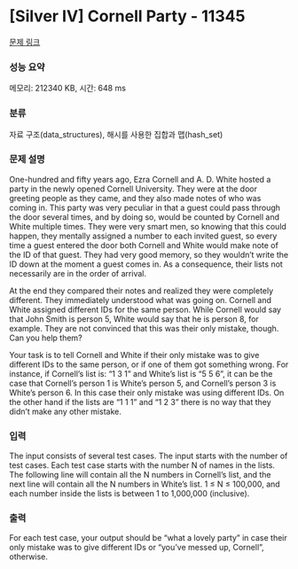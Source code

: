 # [Silver IV] Cornell Party - 11345 

[문제 링크](https://www.acmicpc.net/problem/11345) 

### 성능 요약

메모리: 212340 KB, 시간: 648 ms

### 분류

자료 구조(data_structures), 해시를 사용한 집합과 맵(hash_set)

### 문제 설명

<p>One-hundred and fifty years ago, Ezra Cornell and A. D. White hosted a party in the newly opened Cornell University. They were at the door greeting people as they came, and they also made notes of who was coming in. This party was very peculiar in that a guest could pass through the door several times, and by doing so, would be counted by Cornell and White multiple times. They were very smart men, so knowing that this could happen, they mentally assigned a number to each invited guest, so every time a guest entered the door both Cornell and White would make note of the ID of that guest. They had very good memory, so they wouldn’t write the ID down at the moment a guest comes in. As a consequence, their lists not necessarily are in the order of arrival.</p>

<p>At the end they compared their notes and realized they were completely different. They immediately understood what was going on. Cornell and White assigned different IDs for the same person. While Cornell would say that John Smith is person 5, White would say that he is person 8, for example. They are not convinced that this was their only mistake, though. Can you help them?</p>

<p>Your task is to tell Cornell and White if their only mistake was to give different IDs to the same person, or if one of them got something wrong. For instance, if Cornell’s list is: “1 3 1” and White’s list is “5 5 6”, it can be the case that Cornell’s person 1 is White’s person 5, and Cornell’s person 3 is White’s person 6. In this case their only mistake was using different IDs. On the other hand if the lists are “1 1 1” and “1 2 3” there is no way that they didn’t make any other mistake.</p>

### 입력 

 <p>The input consists of several test cases. The input starts with the number of test cases. Each test case starts with the number N of names in the lists. The following line will contain all the N numbers in Cornell’s list, and the next line will contain all the N numbers in White’s list. 1 ≤ N ≤ 100,000, and each number inside the lists is between 1 to 1,000,000 (inclusive).</p>

### 출력 

 <p>For each test case, your output should be “what a lovely party” in case their only mistake was to give different IDs or “you’ve messed up, Cornell”, otherwise.</p>

